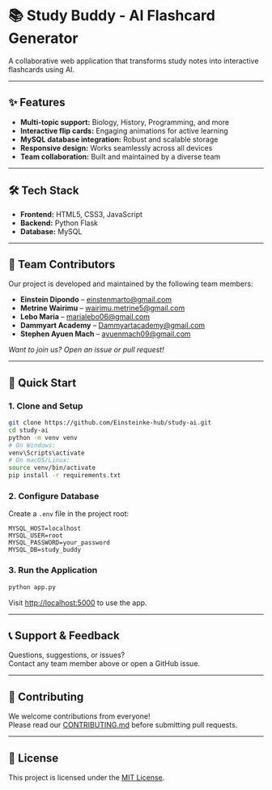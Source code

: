 # 📚 Study Buddy - AI Flashcard Generator

A collaborative web application that transforms study notes into interactive flashcards using AI.

---

## ✨ Features

- **Multi-topic support:** Biology, History, Programming, and more
- **Interactive flip cards:** Engaging animations for active learning
- **MySQL database integration:** Robust and scalable storage
- **Responsive design:** Works seamlessly across all devices
- **Team collaboration:** Built and maintained by a diverse team

---

## 🛠️ Tech Stack

- **Frontend:** HTML5, CSS3, JavaScript
- **Backend:** Python Flask
- **Database:** MySQL

---

## 👥 Team Contributors

Our project is developed and maintained by the following team members:

- **Einstein Dipondo** – [einstenmarto@gmail.com](mailto:einstenmarto@gmail.com)
- **Metrine Wairimu** – [wairimu.metrine5@gmail.com](mailto:wairimu.metrine5@gmail.com)
- **Lebo Maria** – [marialebo06@gmail.com](mailto:marialebo06@gmail.com)
- **Dammyart Academy** – [Dammyartacademy@gmail.com](mailto:Dammyartacademy@gmail.com)
- **Stephen Ayuen Mach** – [ayuenmach09@gmail.com](mailto:ayuenmach09@gmail.com)

*Want to join us? Open an issue or pull request!*

---

## 🚀 Quick Start

### 1. Clone and Setup

```bash
git clone https://github.com/Einsteinke-hub/study-ai.git
cd study-ai
python -m venv venv
# On Windows:
venv\Scripts\activate
# On macOS/Linux:
source venv/bin/activate
pip install -r requirements.txt
```

### 2. Configure Database

Create a `.env` file in the project root:

```env
MYSQL_HOST=localhost
MYSQL_USER=root
MYSQL_PASSWORD=your_password
MYSQL_DB=study_buddy
```

### 3. Run the Application

```bash
python app.py
```

Visit [http://localhost:5000](http://localhost:5000) to use the app.

---

## 📞 Support & Feedback

Questions, suggestions, or issues?  
Contact any team member above or open a GitHub issue.

---

## 🤝 Contributing

We welcome contributions from everyone!  
Please read our [CONTRIBUTING.md](CONTRIBUTING.md) before submitting pull requests.

---

## 📄 License

This project is licensed under the [MIT License](LICENSE).
